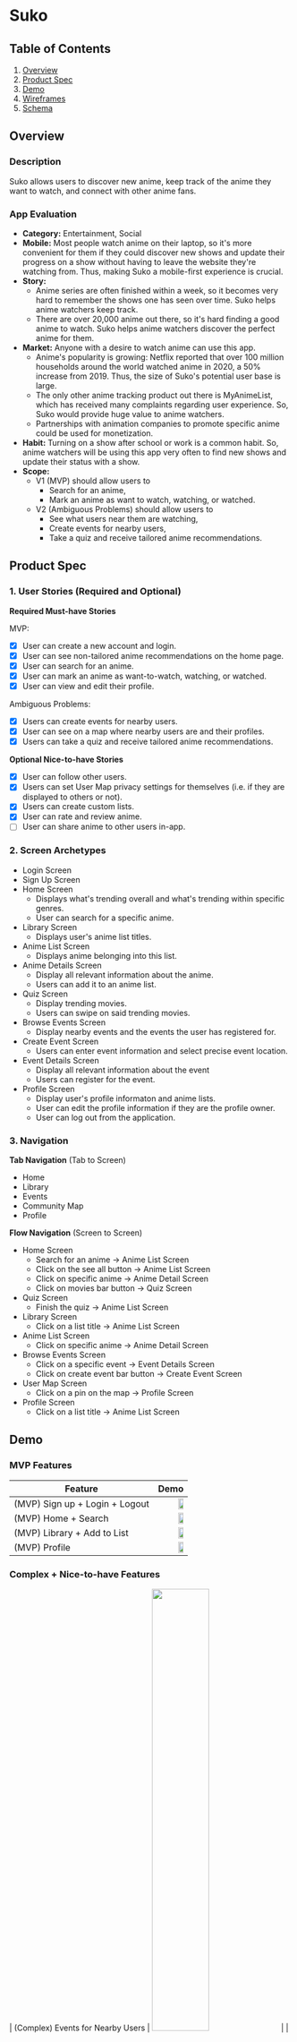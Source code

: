 # Suko

## Table of Contents
1. [Overview](#Overview)
2. [Product Spec](#Product-Spec)
3. [Demo](#Demo)
3. [Wireframes](#Wireframes)
4. [Schema](#Schema)

## Overview
### Description

Suko allows users to discover new anime, keep track of the anime they want to watch, and connect with other anime fans.

### App Evaluation
- **Category:** Entertainment, Social
- **Mobile:** Most people watch anime on their laptop, so it's more convenient for them if they could discover new shows and update their progress on a show without having to leave the website they're watching from. Thus, making Suko a mobile-first experience is crucial.
- **Story:** 
    - Anime series are often finished within a week, so it becomes very hard to remember the shows one has seen over time. Suko helps anime watchers keep track.
    - There are over 20,000 anime out there, so it's hard finding a good anime to watch. Suko helps anime watchers discover the perfect anime for them.
- **Market:** Anyone with a desire to watch anime can use this app. 
    - Anime's popularity is growing: Netflix reported that over 100 million households around the world watched anime in 2020, a 50% increase from 2019. Thus, the size of Suko's potential user base is large.
    - The only other anime tracking product out there is MyAnimeList, which has received many complaints regarding user experience. So, Suko would provide huge value to anime watchers. 
    - Partnerships with animation companies to promote specific anime could be used for monetization.
- **Habit:** Turning on a show after school or work is a common habit. So, anime watchers will be using this app very often to find new shows and update their status with a show. 
- **Scope:**
    - V1 (MVP) should allow users to 
        - Search for an anime,
        - Mark an anime as want to watch, watching, or watched.
    - V2 (Ambiguous Problems) should allow users to
        - See what users near them are watching,
        - Create events for nearby users,
        - Take a quiz and receive tailored anime recommendations.

## Product Spec

### 1. User Stories (Required and Optional)

**Required Must-have Stories**

MVP:
- [x] User can create a new account and login.
- [x] User can see non-tailored anime recommendations on the home page.
- [x] User can search for an anime.
- [x] User can mark an anime as want-to-watch, watching, or watched.
- [x] User can view and edit their profile.

Ambiguous Problems:
- [x] Users can create events for nearby users.
- [x] User can see on a map where nearby users are and their profiles.
- [x] Users can take a quiz and receive tailored anime recommendations.

**Optional Nice-to-have Stories**
- [x] User can follow other users.
- [x] Users can set User Map privacy settings for themselves (i.e. if they are displayed to others or not).
- [x] Users can create custom lists.
- [x] User can rate and review anime.
- [ ] User can share anime to other users in-app.

### 2. Screen Archetypes

* Login Screen
* Sign Up Screen
* Home Screen
    * Displays what's trending overall and what's trending within specific genres.
    * User can search for a specific anime.
* Library Screen
    * Displays user's anime list titles.
* Anime List Screen
    * Displays anime belonging into this list.
* Anime Details Screen
    * Display all relevant information about the anime.
    * Users can add it to an anime list.
* Quiz Screen
    * Display trending movies.
    * Users can swipe on said trending movies.
* Browse Events Screen
    * Display nearby events and the events the user has registered for.
* Create Event Screen
    * Users can enter event information and select precise event location.
* Event Details Screen
    * Display all relevant information about the event
    * Users can register for the event.
* Profile Screen
    * Display user's profile informaton and anime lists.
    * User can edit the profile information if they are the profile owner.
    * User can log out from the application.

### 3. Navigation 

**Tab Navigation** (Tab to Screen)

* Home
* Library
* Events
* Community Map
* Profile

**Flow Navigation** (Screen to Screen)

* Home Screen
   * Search for an anime ->  Anime List Screen
   * Click on the see all button -> Anime List Screen 
   * Click on specific anime ->  Anime Detail Screen
   * Click on movies bar button -> Quiz Screen
* Quiz Screen
    * Finish the quiz -> Anime List Screen
* Library Screen
   * Click on a list title -> Anime List Screen
* Anime List Screen
    * Click on specific anime -> Anime Detail Screen
* Browse Events Screen
    * Click on a specific event -> Event Details Screen
    * Click on create event bar button -> Create Event Screen
* User Map Screen
    * Click on a pin on the map -> Profile Screen
* Profile Screen
    * Click on a list title -> Anime List Screen

## Demo
### MVP Features
| Feature | Demo |
| -------------------------- | -----:|
| (MVP) Sign up + Login + Logout | <img src="https://github.com/alicezhang030/Suko/blob/main/Demo/signup_login_logout.gif" width=45% height=45%> | 
| (MVP) Home + Search | <img src="https://github.com/alicezhang030/Suko/blob/main/Demo/home_search.gif" width=45% height=45%> | 
| (MVP) Library + Add to List | <img src="https://github.com/alicezhang030/Suko/blob/main/Demo/library_add.gif" width=45% height=45%> | 
| (MVP) Profile | <img src="https://github.com/alicezhang030/Suko/blob/main/Demo/custom_list.gif" width=45% height=45%> | 

### Complex + Nice-to-have Features
| (Complex) Events for Nearby Users | <img src="https://github.com/alicezhang030/Suko/blob/main/Demo/events.gif" width=45% height=45%> | 
| (Complex) Movie-to-anime Quiz | <img src="https://github.com/alicezhang030/Suko/blob/main/Demo/movies.gif" width=45% height=45%> | 
| (Complex) Community Map + (Nice-to-have) Follow | <img src="https://github.com/alicezhang030/Suko/blob/main/Demo/community_map_follow.gif" width=45% height=45%> | 
| (Nice-to-have) Community Map Privacy Settings | <img src="https://github.com/alicezhang030/Suko/blob/main/Demo/map_privacy.gif" width=45% height=45%> |
| (Nice-to-have) Create and Add to Custom List | <img src="https://github.com/alicezhang030/Suko/blob/main/Demo/custom_list.gif" width=45% height=45%> |
| (Nice-to-have) Rate and Review | <img src="https://github.com/alicezhang030/Suko/blob/main/Demo/review.gif" width=45% height=45%> |

## Wireframes 
https://www.figma.com/file/VEcbEb136UlVuK9X9XaAOR/suko-app-showcase?node-id=0%3A1

## Schema 
### Models
**SUKAnime**

|Property|Type|Description|
|---|---|---|
|malID|int|unique ID in MyAnimeList|
|title|NSString|title|
|posterURL|NSString|poster URL|
|synopsis|NSString|synopsis|
|numEpisodes|int|episode count|
|genres|NSArray<NSDictionary *>|genres this anime belongs to|

**SUKEvent**

|Property|Type|Description|
|---|---|---|
|name|NSString|event name|
|eventDescription|NSString|event description|
|location|PFGeoPoint|event coordinates|
|startTime|NSDate|event start day and time|
|endTime|NSDate|end day and time |
|postedBy|PFUser|user posting the event|
|attendees|NSArray<NSString *>|event attendees represented by an array containing their unique user object IDs|

**SUKFollow**

|Property|Type|Description|
|---|---|---|
|follower|PFUser|the user who is doing the following|
|userBeingFollowed|PFUser|the user being followed|

**SUKMovie**

|Property|Type|Description|
|---|---|---|
|ID|NSNumber|unique ID|
|title|NSString|title|
|genreIDs|NSArray<NSNumber *>|the IDs of the genres this movie belongs into|
|posterURL|NSString|poster URL|
|synopsis|NSString|synopsis|

**SUKReview**

|Property|Type|Description|
|---|---|---|
|author|PFUser|the user who wrote this review|
|reviewText|NSString|the content of the review|
|rating|NSNumber|the rating of the anime|
|animeID|NSNumber|the unique ID of the anime being reviewed|

### Networking

**External APIs:** [Jikan API](https://jikan.moe/) and [Movie Database API](https://developers.themoviedb.org/)
* Home Screen
    * (GET) Retrive trending anime from Jikan API
    * (GET) Retrive genre options from Jikan API
    * (GET) Retrive top anime from a specific genre from Jikan API
    * (GET) Retrive search results from Jikan API
* Anime List Screen
    * (GET) Retrive information on a specific anime from Jikan API
* Quiz Screen
    * (GET) Retrive trending movies from Movie Database API
    * (GET) Retrive genre options from Movie Database API
    * (GET) Retrive top anime from a specific genre from Jikan API

**Parse:**
* Browse Event Screen
    * (GET) Retrive the events within a 40 mile radius of the user's current location
    * (GET) Retrive the events the user has registered for
* User Map Screen
    * (GET) Retrive the users within a 3 mile radius of the user's current location.
* Create Event Screen
    * (POST) Create a new SUKEvent
* Profile Screen
    * (POST) Create a new SUKFollow 

## Credits
- [AFNetworking](https://github.com/AFNetworking/AFNetworking) - networking task library
- [MKDropdownMenu](https://github.com/maxkonovalov/MKDropdownMenu) - dropdown menu for iOS
- [MDCSwipeToChoose](https://github.com/modocache/MDCSwipeToChoose) - swipe to "like" or "dislike" any view
- [HCSStarRatingView](https://github.com/hsousa/HCSStarRatingView) - star rating view
